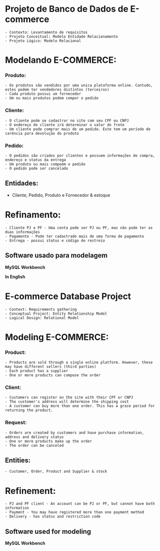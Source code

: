 # Projeto de Banco de Dados de E-commerce

	- Contexto: Levantamento de requisitos
	- Projeto Conceitual: Modelo Entidade Relacionamento
	- Projeto Lógico: Modelo Relacional

# Modelando E-COMMERCE:
### Produto:
	- Os produtos são vendidos por uma unica plataforma online. Contudo, estes podem ter vendedores distintos (terceiros)
	- Cada produto possui um fornecedor
	- Um ou mais produtos podem compor o pedido

### Cliente:
	- O cliente pode se cadastrar no site com seu CPF ou CNPJ
	- O endereço do cliente irá determinar o valor do frete
	- Um cliente pode comprar mais de um pedido. Este tem um período de carência para devolução do produto

### Pedido:
	- O pedidos são criados por clientes e possuem informações de compra, endereço e status da entrega
	- Um produto ou mais compoem o pedido
	- O pedido pode ser cancelado


## Entidades: 
- Cliente, Pedido, Produto e Fornecedor & estoque

# Refinamento:
	- Cliente PJ e PF - Uma conta pode ser PJ ou PF, mas não pode ter as duas informações
	- Pagamento - Pode ter cadastrado mais de uma forma de pagamento
	- Entrega - possui status e código de restreio

## Software usado para modelagem
**MySQL Workbench**


**In English**
# E-commerce Database Project

	- Context: Requirements gathering
	- Conceptual Project: Entity Relationship Model
	- Logical Design: Relational Model

# Modeling E-COMMERCE:
### Product:
	- Products are sold through a single online platform. However, these may have different sellers (third parties)
	- Each product has a supplier
	- One or more products can compose the order

### Client:
	- Customers can register on the site with their CPF or CNPJ
	- The customer's address will determine the shipping cost
	- A customer can buy more than one order. This has a grace period for returning the product.

### Request:
	- Orders are created by customers and have purchase information, address and delivery status
	- One or more products make up the order
	- The order can be canceled


## Entities:
	- Customer, Order, Product and Supplier & stock

# Refinement:
	- PJ and PF client - An account can be PJ or PF, but cannot have both information
	- Payment - You may have registered more than one payment method
	- Delivery - has status and restriction code

## Software used for modeling
**MySQL Workbench**
